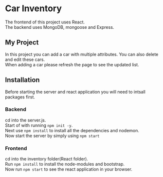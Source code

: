 # Car Inventory

The frontend of this project uses React.\
The backend uses MongoDB, mongoose and Express.

## My Project

In this project you can add a car with multiple attributes. You can also delete and edit these cars.\
When adding a car please refresh the page to see the updated list.

## Installation
Before starting the server and react application you will need to intsall packages first.

### Backend

cd into the server.js.\
Start of with running `npm init -y`.\
Next use `npm install` to install all the dependencies and nodemon.\
Now start the server by simply using `npm start`

### Frontend

cd into the inventory folder(React folder).\
Run `npm install` to install the node-modules and bootstrap.\
Now run `npm start` to see the react application in your browser.

